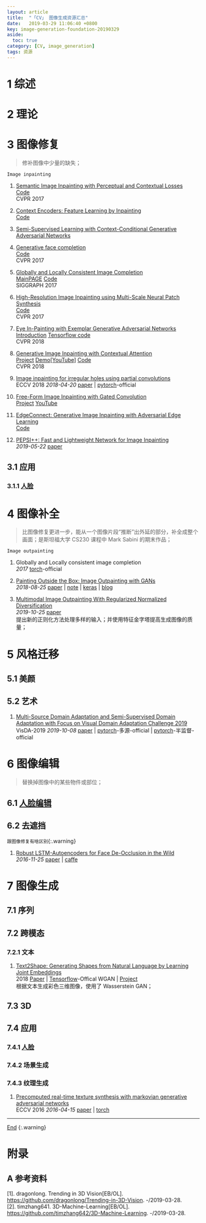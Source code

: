 ```yaml
---
layout: article
title:  "「CV」 图像生成资源汇总"
date:   2019-03-29 11:06:40 +0800
key: image-generation-foundation-20190329
aside:
  toc: true
category: [CV, image_generation]
tags: 资源
---
```

<span id='head'></span>  

<!--more-->

# 1 综述

# 2 理论

# 3 图像修复
>修补图像中少量的缺失；    

`Image inpainting`    

1.  [Semantic Image Inpainting with Perceptual and Contextual Losses](http://cn.arxiv.org/abs/1607.07539)  
[Code](https://github.com/bamos/dcgan-completion.tensorflow)  
CVPR 2017  

1.  [Context Encoders: Feature Learning by Inpainting](http://cn.arxiv.org/abs/1604.07379)  
[Code](https://github.com/jazzsaxmafia/Inpainting)   

1.  [Semi-Supervised Learning with Context-Conditional Generative Adversarial Networks](http://cn.arxiv.org/abs/1611.06430v1)    

1.  [Generative face completion](https://drive.google.com/file/d/0B8_MZ8a8aoSeenVrYkpCdnFRVms/edit)  
[Code](https://github.com/Yijunmaverick/GenerativeFaceCompletion)  
CVPR 2017

1.  [Globally and Locally Consistent Image Completion](http://iizuka.cs.tsukuba.ac.jp/projects/completion/data/completion_sig2017.pdf)   
[MainPAGE](http://hi.cs.waseda.ac.jp/~iizuka/projects/completion/en/)  [Code](https://github.com/satoshiiizuka/siggraph2017_inpainting)    
SIGGRAPH 2017

1.  [High-Resolution Image Inpainting using Multi-Scale Neural Patch Synthesis](http://cn.arxiv.org/abs/1611.09969)   
[Code](https://github.com/leehomyc/Faster-High-Res-Neural-Inpainting)  
CVPR 2017  

1.  [Eye In-Painting with Exemplar Generative Adversarial Networks](http://cn.arxiv.org/abs/1711.03999)   
[Introduction](https://github.com/bdol/exemplar_gans) [Tensorflow code](https://github.com/zhangqianhui/Exemplar_GAN_Eye_Inpainting)   
CVPR 2018

1.  [Generative Image Inpainting with Contextual Attention](http://cn.arxiv.org/abs/1801.07892)   
[Project](http://jiahuiyu.com/deepfill)  [Demo](http://jiahuiyu.com/deepfill)[[YouTube]](https://youtu.be/xz1ZvcdhgQ0)  [Code](https://github.com/JiahuiYu/generative_inpainting)    
CVPR 2018


1. [Image inpainting for irregular holes using partial convolutions](http://cn.arxiv.org/abs/1804.07723)    
ECCV 2018 *2018-04-20* [paper](https://arxiv.org/abs/1804.07723) | [pytorch](https://github.com/NVIDIA/partialconv)-official       


1.  [Free-Form Image Inpainting with Gated Convolution](http://cn.arxiv.org/abs/1806.03589)  
[Project](http://jiahuiyu.com/deepfill2)  [YouTube](https://youtu.be/uZkEi9Y2dj4)   

1.  [EdgeConnect: Generative Image Inpainting with Adversarial Edge Learning](http://cn.arxiv.org/abs/1901.00212)  
[Code](https://github.com/knazeri/edge-connect)  

1. [PEPSI++: Fast and Lightweight Network for Image Inpainting](http://cn.arxiv.org/abs/1905.09010)    
*2019-05-22* [paper](https://arxiv.org/abs/1905.09010)    

## 3.1 应用
### 3.1.1 [人脸](/cv/human/facial_inpaint/2019/05/14/foundation.html)

# 4 图像补全
>比图像修复更进一步，能从一个图像片段“推断”出外延的部分，补全成整个画面；是斯坦福大学 CS230 课程中 Mark Sabini 的期末作品；     

`Image outpainting`     

1. Globally and Locally consistent image completion     
*2017* [torch](https://github.com/satoshiiizuka/siggraph2017_inpainting)-official       

1. [Painting Outside the Box: Image Outpainting with GANs](http://cn.arxiv.org/abs/1808.08483)    
*2018-08-25* [paper](https://arxiv.org/abs/1808.08483) | [note](https://cs230.stanford.edu/projects_spring_2018/posters/8265861.pdf) | [keras](https://github.com/bendangnuksung/Image-OutPainting) | [blog](https://www.itcodemonkey.com/article/6793.html)    

1. [Multimodal Image Outpainting With Regularized Normalized Diversification](http://cn.arxiv.org/abs/1910.11481)   
*2019-10-25* [paper](https://arxiv.org/abs/1910.11481)    
提出新的正则化方法处理多样的输入；并使用特征金字塔提高生成图像的质量；     



# 5 风格迁移
## 5.1 美颜

## 5.2 艺术
1. [Multi-Source Domain Adaptation and Semi-Supervised Domain Adaptation with Focus on Visual Domain Adaptation Challenge 2019](https://arxiv.org/abs/1910.03548)     
VisDA-2019 *2019-10-08* [paper](https://arxiv.org/abs/1910.03548) | [pytorch](https://github.com/Panda-Peter/visda2019-multisource)-多源-official | [pytorch](https://github.com/Panda-Peter/visda2019-semisupervised)-半监督-official     

# 6 图像编辑
>替换掉图像中的某些物件或部位；    

## 6.1 [人脸编辑](/cv/human/facial_attribute_editing/2019/10/09/foundation.html)

## 6.2 去遮挡
`跟图像修复有啥区别`{:.warning}   
1.  [Robust LSTM-Autoencoders for Face De-Occlusion in the Wild](http://cn.arxiv.org/abs/1612.08534)   
*2016-11-25* [paper](https://arxiv.org/abs/1612.08534) | [caffe](https://github.com/zhaofang0627/face-deocc-lstm)        

# 7 图像生成
## 7.1 序列
## 7.2 跨模态
### 7.2.1 文本
1. [Text2Shape: Generating Shapes from Natural Language by Learning Joint Embeddings](http://cn.arxiv.org/abs/1803.08495)   
2018 [Paper](https://arxiv.org/abs/1803.08495) | [Tensorflow](https://github.com/kchen92/text2shape/)-Offical WGAN | [Project](http://text2shape.stanford.edu/)      
根据文本生成彩色三维图像，使用了 Wasserstein GAN；  


## 7.3 3D

## 7.4 应用
### 7.4.1 [人脸](/cv/human/face_generation/2019/10/09/foundation.html)
### 7.4.2 场景生成

### 7.4.3 纹理生成
1.  [Precomputed real-time texture synthesis with markovian generative adversarial networks](http://cn.arxiv.org/abs/1604.04382)  
ECCV 2016 *2016-04-15* [paper](https://arxiv.org/abs/1604.04382) | [torch](https://github.com/chuanli11/MGANs)  


-------------------  
[End](#head)
{:.warning}  


# 附录
## A 参考资料
[1]. dragonlong. Trending in 3D Vision[EB/OL]. <https://github.com/dragonlong/Trending-in-3D-Vision>. -/2019-03-28.    
[2]. timzhang641. 3D-Machine-Learning[EB/OL]. <https://github.com/timzhang642/3D-Machine-Learning>. -/2019-03-28.    

